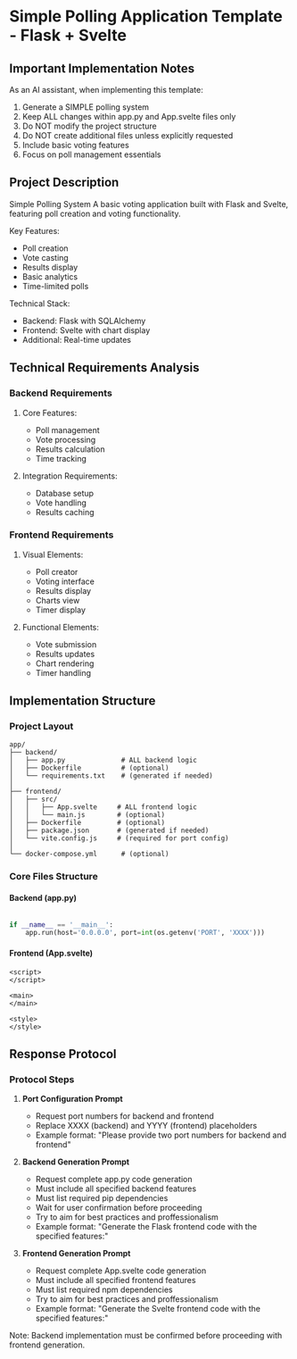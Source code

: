 # Simple Polling Application Template - Flask + Svelte

## Important Implementation Notes

As an AI assistant, when implementing this template:
1. Generate a SIMPLE polling system
2. Keep ALL changes within app.py and App.svelte files only
3. Do NOT modify the project structure
4. Do NOT create additional files unless explicitly requested
5. Include basic voting features
6. Focus on poll management essentials

## Project Description

Simple Polling System
A basic voting application built with Flask and Svelte, featuring poll creation and voting functionality.

Key Features:
- Poll creation
- Vote casting
- Results display
- Basic analytics
- Time-limited polls

Technical Stack:
- Backend: Flask with SQLAlchemy
- Frontend: Svelte with chart display
- Additional: Real-time updates

## Technical Requirements Analysis

### Backend Requirements
1. Core Features:
   - Poll management
   - Vote processing 
   - Results calculation
   - Time tracking

2. Integration Requirements:
   - Database setup
   - Vote handling
   - Results caching

### Frontend Requirements
1. Visual Elements:
   - Poll creator
   - Voting interface
   - Results display
   - Charts view
   - Timer display

2. Functional Elements:
   - Vote submission
   - Results updates
   - Chart rendering
   - Timer handling

## Implementation Structure

### Project Layout
```plaintext
app/
├── backend/
│   ├── app.py              # ALL backend logic
│   ├── Dockerfile          # (optional)
│   └── requirements.txt    # (generated if needed)
│
├── frontend/
│   ├── src/
│   │   ├── App.svelte     # ALL frontend logic
│   │   └── main.js        # (optional)
│   ├── Dockerfile         # (optional)
│   ├── package.json       # (generated if needed)
│   └── vite.config.js     # (required for port config)
│
└── docker-compose.yml      # (optional)
```

### Core Files Structure

#### Backend (app.py)
```python

if __name__ == '__main__':
    app.run(host='0.0.0.0', port=int(os.getenv('PORT', 'XXXX')))
```

#### Frontend (App.svelte)
```svelte
<script>
</script>

<main>
</main>

<style>
</style>
```

## Response Protocol

### Protocol Steps

1. **Port Configuration Prompt**
   - Request port numbers for backend and frontend
   - Replace XXXX (backend) and YYYY (frontend) placeholders
   - Example format: "Please provide two port numbers for backend and frontend"

2. **Backend Generation Prompt**
   - Request complete app.py code generation
   - Must include all specified backend features
   - Must list required pip dependencies
   - Wait for user confirmation before proceeding
   - Try to aim for best practices and proffessionalism
   - Example format: "Generate the Flask frontend code with the specified features:"

3. **Frontend Generation Prompt**
   - Request complete App.svelte code generation
   - Must include all specified frontend features
   - Must list required npm dependencies
   - Try to aim for best practices and proffessionalism
   - Example format: "Generate the Svelte frontend code with the specified features:"

Note: Backend implementation must be confirmed before proceeding with frontend generation.